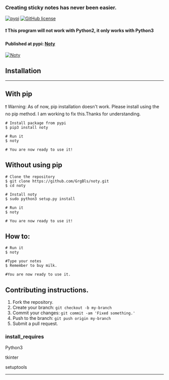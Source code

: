 ### Creating sticky notes has never been easier.

[![pypi](https://img.shields.io/pypi/v/Noty.svg)](https://pypi.python.org/pypi/Noty)
[![GitHub license](https://img.shields.io/github/license/GrgBls/Noty.svg)](https://github.com/GrgBls/Noty)


#### :heavy_exclamation_mark: This program will not work with Python2, it only works with Python3
#### Published at pypi: [Noty](https://pypi.python.org/pypi/Noty)

<a href="https://cloud.githubusercontent.com/assets/24195309/26754364/e3bcdbce-4879-11e7-924b-82e9dc434b50.gif"><img src="https://cloud.githubusercontent.com/assets/24195309/26754364/e3bcdbce-4879-11e7-924b-82e9dc434b50.gif" title="Noty"/></a>




## Installation
---

## With pip
:heavy_exclamation_mark: Warning: As of now, pip installation doesn't work. Please install using the no pip method. I am working to fix this.Thanks for understanding.

    # Install package from pypi
    $ pip3 install noty
    
    # Run it
    $ noty
    
    # You are now ready to use it!

## Without using pip
    
    # Clone the repository
    $ git clone https://github.com/GrgBls/noty.git
    $ cd noty
    
    # Install noty
    $ sudo python3 setup.py install
    
    # Run it
    $ noty
    
    # You are now ready to use it!
    
## How to:
    
    # Run it
    $ noty
    
    #Type your notes
    $ Remember to buy milk.
    
    #You are now ready to use it.
    
    
## Contributing instructions.

1. Fork the repository.
2. Create your branch: `git checkout -b my-branch`
3. Commit your changes: `git commit -am 'Fixed something.'`
4. Push to the branch: `git push origin my-branch`
5. Submit a pull request.
    


### install_requires
Python3  

tkinter

setuptools

---
